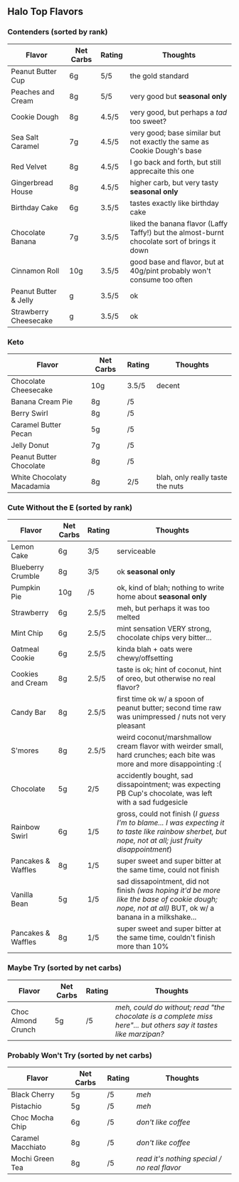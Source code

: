 
## Halo Top Flavors

### Contenders (sorted by rank)

| Flavor | Net Carbs | Rating | Thoughts |
|--------|-----------|--------|----------|
| Peanut Butter Cup | 6g | 5/5 | the gold standard |
| Peaches and Cream | 8g | 5/5 | very good but **seasonal only** |
| Cookie Dough | 8g | 4.5/5 | very good, but perhaps a *tad* too sweet? |
| Sea Salt Caramel | 7g | 4.5/5 | very good; base similar but not exactly the same as Cookie Dough's base |
| Red Velvet | 8g | 4.5/5 | I go back and forth, but still apprecaite this one |
| Gingerbread House | 8g | 4.5/5 | higher carb, but very tasty **seasonal only** |
| Birthday Cake | 6g | 3.5/5 | tastes exactly like birthday cake |
| Chocolate Banana | 7g | 3.5/5 | liked the banana flavor (Laffy Taffy!) but the almost-burnt chocolate sort of brings it down |
| Cinnamon Roll | 10g | 3.5/5 | good base and flavor, but at 40g/pint probably won't consume too often |
| Peanut Butter & Jelly | g | 3.5/5 | ok |
| Strawberry Cheesecake | g | 3.5/5 | ok |

### Keto
| Flavor | Net Carbs | Rating | Thoughts |
|--------|-----------|--------|----------|
| Chocolate Cheesecake | 10g | 3.5/5 | decent |
| Banana Cream Pie | 8g | /5 |  |
| Berry Swirl | 8g | /5 |  |
| Caramel Butter Pecan | 5g | /5 |  |
| Jelly Donut | 7g | /5 |  |
| Peanut Butter Chocolate | 8g | /5 |  |
| White Chocolaty Macadamia | 8g | 2/5 | blah, only really taste the nuts |

### Cute Without the E (sorted by rank)

| Flavor | Net Carbs | Rating | Thoughts |
|--------|-----------|--------|----------|
| Lemon Cake | 6g | 3/5 | serviceable |
| Blueberry Crumble | 8g | 3/5 | ok **seasonal only** |
| Pumpkin Pie | 10g | /5 | ok, kind of blah; nothing to write home about **seasonal only** |
| Strawberry | 6g | 2.5/5 | meh, but perhaps it was too melted |
| Mint Chip | 6g | 2.5/5 | mint sensation VERY strong, chocolate chips very bitter... |
| Oatmeal Cookie | 6g | 2.5/5 | kinda blah + oats were chewy/offsetting |
| Cookies and Cream | 8g | 2.5/5 | taste is ok; hint of coconut, hint of oreo, but otherwise no real flavor? |
| Candy Bar | 8g | 2.5/5 | first time ok w/ a spoon of peanut butter; second time raw was unimpressed / nuts not very pleasant |
| S'mores | 8g | 2.5/5 | weird coconut/marshmallow cream flavor with weirder small, hard crunches; each bite was more and more disappointing :( |
| Chocolate | 5g | 2/5 | accidently bought, sad dissapointment; was expecting PB Cup's chocolate, was left with a sad fudgesicle |
| Rainbow Swirl | 6g | 1/5 | gross, could not finish (*I guess I'm to blame... I was expecting it to taste like rainbow sherbet, but nope, not at all; just fruity disappointment*) |
| Pancakes & Waffles | 8g | 1/5 | super sweet and super bitter at the same time, could not finish |
| Vanilla Bean | 5g | 1/5 | sad dissapointment, did not finish *(was hoping it'd be more like the base of cookie dough; nope, not at all)* BUT, ok w/ a banana in a milkshake... |
| Pancakes & Waffles | 8g | 1/5 | super sweet and super bitter at the same time, couldn't finish more than 10% |

### Maybe Try (sorted by net carbs)

| Flavor | Net Carbs | Rating | Thoughts |
|--------|-----------|--------|----------|
| Choc Almond Crunch | 5g | /5 | *meh, could do without; read "the chocolate is a complete miss here"... but others say it tastes like marzipan?* |

### Probably Won't Try (sorted by net carbs)

| Flavor | Net Carbs | Rating | Thoughts |
|--------|-----------|--------|----------|
| Black Cherry | 5g | /5 | *meh* |
| Pistachio | 5g | /5 | *meh* |
| Choc Mocha Chip | 6g | /5 | *don't like coffee* |
| Caramel Macchiato | 8g | /5 | *don't like coffee* |
| Mochi Green Tea | 8g | /5 | *read it's nothing special / no real flavor* |
